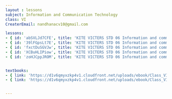 ```yaml
--- 
layout : lessons 
subject: Information and Communication Technology
class: VI
CreaterEmail: nandhanacv10@gmail.com

lessons: 
- { id: 'abSVLJd7CFE', title: 'KITE VICTERS STD 06 Information and communication Technology  Class 01(First Bell-ഫസ്റ്റ് ബെല്‍)' }
- { id: '39lFGpsLt7E', title: 'KITE VICTERS STD 06 Information and communication Technology  Class 02(First Bell-ഫസ്റ്റ് ബെല്‍)' }
- { id: 'fxctDuSGVJw', title: 'KITE VICTERS STD 06 Information and communication Technology  Class 03(First Bell-ഫസ്റ്റ് ബെല്‍)' }
- { id: 'XCBuHLIPiow', title: 'KITE VICTERS STD 06 Information and communication Technology  Class 04(First Bell-ഫസ്റ്റ് ബെല്‍)' }
- { id: 'zoHJCppJROM', title: 'KITE VICTERS STD 06 Information and communication Technology  Class 05(First Bell-ഫസ്റ്റ് ബെല്‍)' }


textbooks:
- { link: 'https://d1v6qmyxzkp4v1.cloudfront.net/uploads/ebook/Class_VI/IT_6_E/1-56.pdf', title: 'Information and communication Technology part 1' , medium: 'English' }
- { link: 'https://d1v6qmyxzkp4v1.cloudfront.net/uploads/ebook/Class_VI/IT_6_M/1-56.pdf', title: 'Information and communication Technology part 2' , medium: 'malayalam' }


--- 
```

